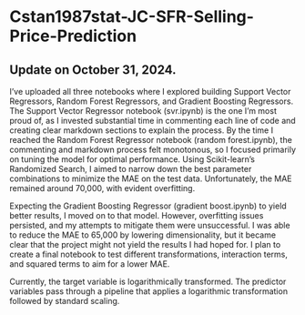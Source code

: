 # Cstan1987stat-JC-SFR-Selling-Price-Prediction

## Update on October 31, 2024.

I’ve uploaded all three notebooks where I explored building Support Vector Regressors, Random Forest Regressors, and Gradient Boosting Regressors. The Support Vector Regressor notebook (svr.ipynb) is the one I’m most proud of, as I invested substantial time in commenting each line of code and creating clear markdown sections to explain the process. By the time I reached the Random Forest Regressor notebook (random forest.ipynb), the commenting and markdown process felt monotonous, so I focused primarily on tuning the model for optimal performance. Using Scikit-learn’s Randomized Search, I aimed to narrow down the best parameter combinations to minimize the MAE on the test data. Unfortunately, the MAE remained around 70,000, with evident overfitting.

Expecting the Gradient Boosting Regressor (gradient boost.ipynb) to yield better results, I moved on to that model. However, overfitting issues persisted, and my attempts to mitigate them were unsuccessful. I was able to reduce the MAE to 65,000 by lowering dimensionality, but it became clear that the project might not yield the results I had hoped for. I plan to create a final notebook to test different transformations, interaction terms, and squared terms to aim for a lower MAE.

Currently, the target variable is logarithmically transformed. The predictor variables pass through a pipeline that applies a logarithmic transformation followed by standard scaling.
